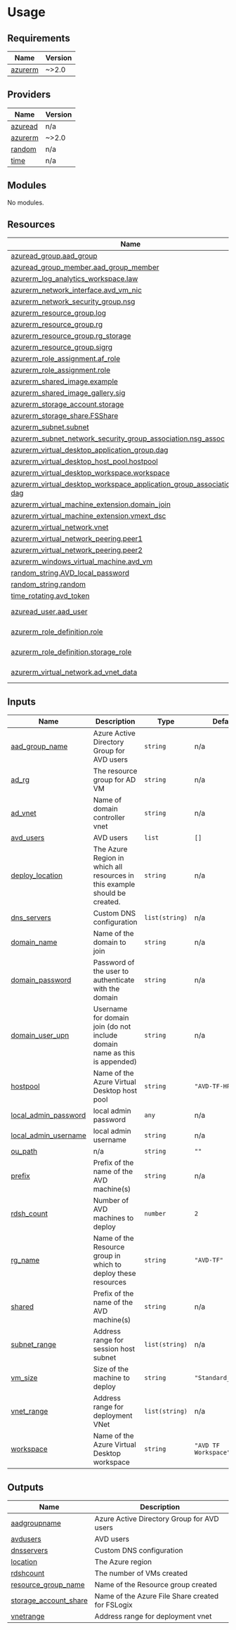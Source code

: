 # Usage

<!--- BEGIN_TF_DOCS --->
## Requirements

| Name | Version |
|------|---------|
| <a name="requirement_azurerm"></a> [azurerm](#requirement\_azurerm) | ~>2.0 |

## Providers

| Name | Version |
|------|---------|
| <a name="provider_azuread"></a> [azuread](#provider\_azuread) | n/a |
| <a name="provider_azurerm"></a> [azurerm](#provider\_azurerm) | ~>2.0 |
| <a name="provider_random"></a> [random](#provider\_random) | n/a |
| <a name="provider_time"></a> [time](#provider\_time) | n/a |

## Modules

No modules.

## Resources

| Name | Type |
|------|------|
| [azuread_group.aad_group](https://registry.terraform.io/providers/hashicorp/azuread/latest/docs/resources/group) | resource |
| [azuread_group_member.aad_group_member](https://registry.terraform.io/providers/hashicorp/azuread/latest/docs/resources/group_member) | resource |
| [azurerm_log_analytics_workspace.law](https://registry.terraform.io/providers/hashicorp/azurerm/latest/docs/resources/log_analytics_workspace) | resource |
| [azurerm_network_interface.avd_vm_nic](https://registry.terraform.io/providers/hashicorp/azurerm/latest/docs/resources/network_interface) | resource |
| [azurerm_network_security_group.nsg](https://registry.terraform.io/providers/hashicorp/azurerm/latest/docs/resources/network_security_group) | resource |
| [azurerm_resource_group.log](https://registry.terraform.io/providers/hashicorp/azurerm/latest/docs/resources/resource_group) | resource |
| [azurerm_resource_group.rg](https://registry.terraform.io/providers/hashicorp/azurerm/latest/docs/resources/resource_group) | resource |
| [azurerm_resource_group.rg_storage](https://registry.terraform.io/providers/hashicorp/azurerm/latest/docs/resources/resource_group) | resource |
| [azurerm_resource_group.sigrg](https://registry.terraform.io/providers/hashicorp/azurerm/latest/docs/resources/resource_group) | resource |
| [azurerm_role_assignment.af_role](https://registry.terraform.io/providers/hashicorp/azurerm/latest/docs/resources/role_assignment) | resource |
| [azurerm_role_assignment.role](https://registry.terraform.io/providers/hashicorp/azurerm/latest/docs/resources/role_assignment) | resource |
| [azurerm_shared_image.example](https://registry.terraform.io/providers/hashicorp/azurerm/latest/docs/resources/shared_image) | resource |
| [azurerm_shared_image_gallery.sig](https://registry.terraform.io/providers/hashicorp/azurerm/latest/docs/resources/shared_image_gallery) | resource |
| [azurerm_storage_account.storage](https://registry.terraform.io/providers/hashicorp/azurerm/latest/docs/resources/storage_account) | resource |
| [azurerm_storage_share.FSShare](https://registry.terraform.io/providers/hashicorp/azurerm/latest/docs/resources/storage_share) | resource |
| [azurerm_subnet.subnet](https://registry.terraform.io/providers/hashicorp/azurerm/latest/docs/resources/subnet) | resource |
| [azurerm_subnet_network_security_group_association.nsg_assoc](https://registry.terraform.io/providers/hashicorp/azurerm/latest/docs/resources/subnet_network_security_group_association) | resource |
| [azurerm_virtual_desktop_application_group.dag](https://registry.terraform.io/providers/hashicorp/azurerm/latest/docs/resources/virtual_desktop_application_group) | resource |
| [azurerm_virtual_desktop_host_pool.hostpool](https://registry.terraform.io/providers/hashicorp/azurerm/latest/docs/resources/virtual_desktop_host_pool) | resource |
| [azurerm_virtual_desktop_workspace.workspace](https://registry.terraform.io/providers/hashicorp/azurerm/latest/docs/resources/virtual_desktop_workspace) | resource |
| [azurerm_virtual_desktop_workspace_application_group_association.ws-dag](https://registry.terraform.io/providers/hashicorp/azurerm/latest/docs/resources/virtual_desktop_workspace_application_group_association) | resource |
| [azurerm_virtual_machine_extension.domain_join](https://registry.terraform.io/providers/hashicorp/azurerm/latest/docs/resources/virtual_machine_extension) | resource |
| [azurerm_virtual_machine_extension.vmext_dsc](https://registry.terraform.io/providers/hashicorp/azurerm/latest/docs/resources/virtual_machine_extension) | resource |
| [azurerm_virtual_network.vnet](https://registry.terraform.io/providers/hashicorp/azurerm/latest/docs/resources/virtual_network) | resource |
| [azurerm_virtual_network_peering.peer1](https://registry.terraform.io/providers/hashicorp/azurerm/latest/docs/resources/virtual_network_peering) | resource |
| [azurerm_virtual_network_peering.peer2](https://registry.terraform.io/providers/hashicorp/azurerm/latest/docs/resources/virtual_network_peering) | resource |
| [azurerm_windows_virtual_machine.avd_vm](https://registry.terraform.io/providers/hashicorp/azurerm/latest/docs/resources/windows_virtual_machine) | resource |
| [random_string.AVD_local_password](https://registry.terraform.io/providers/hashicorp/random/latest/docs/resources/string) | resource |
| [random_string.random](https://registry.terraform.io/providers/hashicorp/random/latest/docs/resources/string) | resource |
| [time_rotating.avd_token](https://registry.terraform.io/providers/hashicorp/time/latest/docs/resources/rotating) | resource |
| [azuread_user.aad_user](https://registry.terraform.io/providers/hashicorp/azuread/latest/docs/data-sources/user) | data source |
| [azurerm_role_definition.role](https://registry.terraform.io/providers/hashicorp/azurerm/latest/docs/data-sources/role_definition) | data source |
| [azurerm_role_definition.storage_role](https://registry.terraform.io/providers/hashicorp/azurerm/latest/docs/data-sources/role_definition) | data source |
| [azurerm_virtual_network.ad_vnet_data](https://registry.terraform.io/providers/hashicorp/azurerm/latest/docs/data-sources/virtual_network) | data source |

## Inputs

| Name | Description | Type | Default | Required |
|------|-------------|------|---------|:--------:|
| <a name="input_aad_group_name"></a> [aad\_group\_name](#input\_aad\_group\_name) | Azure Active Directory Group for AVD users | `string` | n/a | yes |
| <a name="input_ad_rg"></a> [ad\_rg](#input\_ad\_rg) | The resource group for AD VM | `string` | n/a | yes |
| <a name="input_ad_vnet"></a> [ad\_vnet](#input\_ad\_vnet) | Name of domain controller vnet | `string` | n/a | yes |
| <a name="input_avd_users"></a> [avd\_users](#input\_avd\_users) | AVD users | `list` | `[]` | no |
| <a name="input_deploy_location"></a> [deploy\_location](#input\_deploy\_location) | The Azure Region in which all resources in this example should be created. | `string` | n/a | yes |
| <a name="input_dns_servers"></a> [dns\_servers](#input\_dns\_servers) | Custom DNS configuration | `list(string)` | n/a | yes |
| <a name="input_domain_name"></a> [domain\_name](#input\_domain\_name) | Name of the domain to join | `string` | n/a | yes |
| <a name="input_domain_password"></a> [domain\_password](#input\_domain\_password) | Password of the user to authenticate with the domain | `string` | n/a | yes |
| <a name="input_domain_user_upn"></a> [domain\_user\_upn](#input\_domain\_user\_upn) | Username for domain join (do not include domain name as this is appended) | `string` | n/a | yes |
| <a name="input_hostpool"></a> [hostpool](#input\_hostpool) | Name of the Azure Virtual Desktop host pool | `string` | `"AVD-TF-HP"` | no |
| <a name="input_local_admin_password"></a> [local\_admin\_password](#input\_local\_admin\_password) | local admin password | `any` | n/a | yes |
| <a name="input_local_admin_username"></a> [local\_admin\_username](#input\_local\_admin\_username) | local admin username | `string` | n/a | yes |
| <a name="input_ou_path"></a> [ou\_path](#input\_ou\_path) | n/a | `string` | `""` | no |
| <a name="input_prefix"></a> [prefix](#input\_prefix) | Prefix of the name of the AVD machine(s) | `string` | n/a | yes |
| <a name="input_rdsh_count"></a> [rdsh\_count](#input\_rdsh\_count) | Number of AVD machines to deploy | `number` | `2` | no |
| <a name="input_rg_name"></a> [rg\_name](#input\_rg\_name) | Name of the Resource group in which to deploy these resources | `string` | `"AVD-TF"` | no |
| <a name="input_shared"></a> [shared](#input\_shared) | Prefix of the name of the AVD machine(s) | `string` | n/a | yes |
| <a name="input_subnet_range"></a> [subnet\_range](#input\_subnet\_range) | Address range for session host subnet | `list(string)` | n/a | yes |
| <a name="input_vm_size"></a> [vm\_size](#input\_vm\_size) | Size of the machine to deploy | `string` | `"Standard_DS2_v2"` | no |
| <a name="input_vnet_range"></a> [vnet\_range](#input\_vnet\_range) | Address range for deployment VNet | `list(string)` | n/a | yes |
| <a name="input_workspace"></a> [workspace](#input\_workspace) | Name of the Azure Virtual Desktop workspace | `string` | `"AVD TF Workspace"` | no |

## Outputs

| Name | Description |
|------|-------------|
| <a name="output_aadgroupname"></a> [aadgroupname](#output\_aadgroupname) | Azure Active Directory Group for AVD users |
| <a name="output_avdusers"></a> [avdusers](#output\_avdusers) | AVD users |
| <a name="output_dnsservers"></a> [dnsservers](#output\_dnsservers) | Custom DNS configuration |
| <a name="output_location"></a> [location](#output\_location) | The Azure region |
| <a name="output_rdshcount"></a> [rdshcount](#output\_rdshcount) | The number of VMs created |
| <a name="output_resource_group_name"></a> [resource\_group\_name](#output\_resource\_group\_name) | Name of the Resource group created |
| <a name="output_storage_account_share"></a> [storage\_account\_share](#output\_storage\_account\_share) | Name of the Azure File Share created for FSLogix |
| <a name="output_vnetrange"></a> [vnetrange](#output\_vnetrange) | Address range for deployment vnet |

<!--- END_TF_DOCS --->

